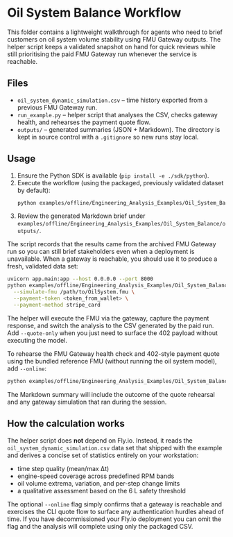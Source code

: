 # Oil System Balance Workflow

This folder contains a lightweight walkthrough for agents who need to brief
customers on oil system volume stability using FMU Gateway outputs. The helper
script keeps a validated snapshot on hand for quick reviews while still
prioritising the paid FMU Gateway run whenever the service is reachable.

## Files

- `oil_system_dynamic_simulation.csv` – time history exported from a previous
  FMU Gateway run.
- `run_example.py` – helper script that analyses the CSV, checks gateway health,
  and rehearses the payment quote flow.
- `outputs/` – generated summaries (JSON + Markdown). The directory is kept in
  source control with a `.gitignore` so new runs stay local.

## Usage

1. Ensure the Python SDK is available (`pip install -e ./sdk/python`).
2. Execute the workflow (using the packaged, previously validated dataset by default):
   ```bash
   python examples/offline/Engineering_Analysis_Examples/Oil_System_Balance/run_example.py
   ```
3. Review the generated Markdown brief under
   `examples/offline/Engineering_Analysis_Examples/Oil_System_Balance/outputs/`.

The script records that the results came from the archived FMU Gateway run so
you can still brief stakeholders even when a deployment is unavailable. When a
gateway is reachable, you should use it to produce a fresh, validated data set:

```bash
uvicorn app.main:app --host 0.0.0.0 --port 8000
python examples/offline/Engineering_Analysis_Examples/Oil_System_Balance/run_example.py \
  --simulate-fmu /path/to/OilSystem.fmu \
  --payment-token <token_from_wallet> \
  --payment-method stripe_card
```

The helper will execute the FMU via the gateway, capture the payment response,
and switch the analysis to the CSV generated by the paid run. Add
`--quote-only` when you just need to surface the 402 payload without executing
the model.

To rehearse the FMU Gateway health check and 402-style payment quote using the
bundled reference FMU (without running the oil system model), add `--online`:

```bash
python examples/offline/Engineering_Analysis_Examples/Oil_System_Balance/run_example.py --online
```

The Markdown summary will include the outcome of the quote rehearsal and any
gateway simulation that ran during the session.

## How the calculation works

The helper script does **not** depend on Fly.io. Instead, it reads the
`oil_system_dynamic_simulation.csv` data set that shipped with the example and
derives a concise set of statistics entirely on your workstation:

- time step quality (mean/max Δt)
- engine-speed coverage across predefined RPM bands
- oil volume extrema, variation, and per-step change limits
- a qualitative assessment based on the 6 L safety threshold

The optional `--online` flag simply confirms that a gateway is reachable and
exercises the CLI quote flow to surface any authentication hurdles ahead of
time. If you have decommissioned your Fly.io deployment you can omit the flag
and the analysis will complete using only the packaged CSV.
